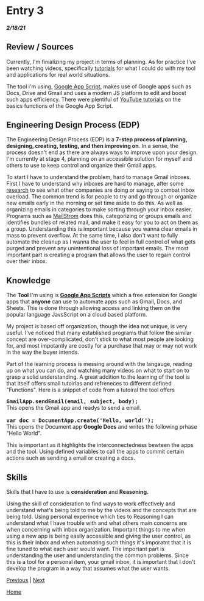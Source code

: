 # Entry 3
##### 2/18/21


## Review / Sources


Currently, I'm finializing my project in terms of planning. As for practice I've been watching videos, specifically <a href="https://www.youtube.com/watch?v=Pgfbl_o9WvM">tutorials</a> for what I could do with my tool and applications for real world situations. 

The tool i'm using, <a href="https://developers.google.com/apps-script">Google App Script</a>, makes use of Google apps such as Docs, Drive and Gmail and uses a modern JS platform to edit and boost such apps efficiency. There were plentiful of <a href="https://www.youtube.com/watch?v=Nd3DV_heK2Q">YouTube tutorials</a> on the basics functions of the Google App Script.

## Engineering Design Process (EDP)
The Engineering Design Process (EDP) is a <b>7-step process of planning, designing, creating, testing, and then improving on</b>. In a sense, the process doesn't end as there are always ways to improve upon your design. I'm currently at stage 4, planning on an accessible solution for myself and others to use to keep control and organize their Gmail apps.

To start I have to understand the problem, hard to manage Gmail inboxes. First I have to understand why inboxes are hard to manage, after some <a href="https://hbr.org/2012/02/stop-email-overload-1">research</a> to see what other companies are doing or saying to combat inbox overload. The common trend is for people to try and go through or organize new emails early in the morning or set time aside to do this. As well as organizing emails in categories to make sorting through your inbox easier. Programs such as <a href="https://mailstrom.co/MailStorm">MailStrom</a> does this, categorizing or groups emails and identifies bundles of related mail, and make it easy for you to act on them as a group. Understanding this is important because you wanna clear emails in mass to prevent overflow.
At the same time, I also don't want to fully automate the cleanup as I wanna the user to feel in full control of what gets purged and prevent any unintentional loss of important emails. The most important part is creating a program that allows the user to regain control over their inbox.



 

## Knowledge

The <b>Tool</b> I'm using is <b><a href="https://developers.google.com/apps-script">Google App Scripts</a></b> which a free extension for Google apps that <b>anyone</b> can use to automate apps such as Gmail, Docs, and Sheets. This is done through allowing access and linking them on the popular language JavsScript on a cloud based platform. 

My project is based off organization, though the idea not unique, is very useful. I've noticed that many established programs that follow the similar concept are over-complicated, don't stick to what most people are looking for, and most impotantly are costly for a purchase that may or may not work in the way the buyer intends. 

Part of the learning process is messing around with the langauge, reading up on what you can do, and watching many videos on what to start on to grasp a solid understanding. A great addition to the learning of the tool is that itself offers small tutoirlas and refreneces to different defined "Functions". Here is a snippet of code from a tutoiral the tool offers

 <tt><b>GmailApp.sendEmail(email, subject, body);</tt></b>
 <br>This opens the Gmail app and readys to send a email. 
<br>
<br>
<tt><b>var doc = DocumentApp.create('Hello, world!');</tt></b> 
<br>This opens the Document app <b>Google Docs</b> and writes the following prhase "Hello World". 

This is important as it highlights the interconnectedness bewteen the apps and the tool. Using defined variables to call the apps to commit certain actions such as sending a email or creating a docs. 

## Skills

Skills that I have to use is <b>consideration</b> and <b>Reasoning.</b>

Using the skill of consideration to find ways to work effectively and understand what's being told to me by the videos and the concepts that are being told. Using personal experince which ties to Reasoning I can understand what I have trouble with and what others main concerns are when concerning with inbox organization.  Important things to me when using a new app is being easily accessible and giving the user control, as this is their inbox and when automating such things it's imporatnt that it is fine tuned to what each user would want. 
The important part is understanding the user and understanding the common problems. Since this is a tool for a personal item, your gmail inbox, it is important that I don't develop the program in a way that assumes what the user wants. 

[Previous](entry02.md) | [Next](entry04.md)

[Home](../README.md)
